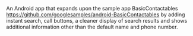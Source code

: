 An Android app that expands upon the sample app BasicContactables https://github.com/googlesamples/android-BasicContactables by adding instant search, call buttons, a cleaner display of search results and shows additional information other than the default name and phone number.